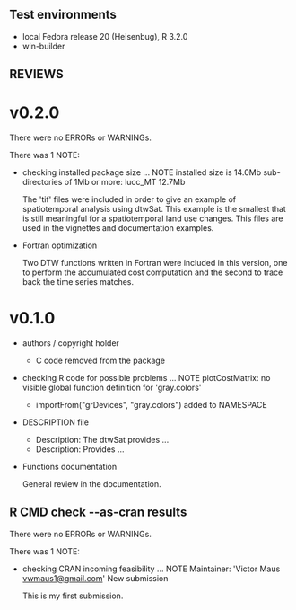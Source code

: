 ## Test environments
* local Fedora release 20 (Heisenbug), R 3.2.0
* win-builder 

## REVIEWS

# v0.2.0
There were no ERRORs or WARNINGs. 

There was 1 NOTE:

* checking installed package size ... NOTE
  installed size is 14.0Mb
  sub-directories of 1Mb or more:
    lucc_MT  12.7Mb

  The 'tif' files were included in order to give an example of spatiotemporal analysis using dtwSat. This example is the smallest that is still meaningful for a spatiotemporal land use changes. This files are used in the vignettes and documentation examples. 

* Fortran optimization 
  
  Two DTW functions written in Fortran were included in this version, one to perform the accumulated cost computation and the second to trace back the time series matches.


# v0.1.0

* authors / copyright holder

  - C code removed from the package 
  
* checking R code for possible problems ... NOTE
plotCostMatrix: no visible global function definition for 'gray.colors'

  + importFrom("grDevices", "gray.colors") added to NAMESPACE

* DESCRIPTION file

  - Description: The dtwSat provides ...
  + Description: Provides ...

* Functions documentation 

  General review in the documentation.


## R CMD check --as-cran results
There were no ERRORs or WARNINGs. 

There was 1 NOTE:

* checking CRAN incoming feasibility ... NOTE
  Maintainer: 'Victor Maus <vwmaus1@gmail.com>'
  New submission

  This is my first submission.
